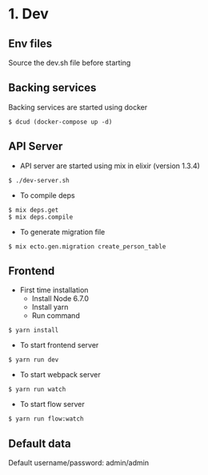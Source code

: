 # 1. Dev

## Env files

Source the dev.sh file before starting

## Backing services

Backing services are started using docker

```
$ dcud (docker-compose up -d)
```

## API Server

- API server are started using mix in elixir (version 1.3.4)

```
$ ./dev-server.sh
```

- To compile deps

```
$ mix deps.get
$ mix deps.compile
```

- To generate migration file

```
$ mix ecto.gen.migration create_person_table
```

## Frontend

- First time installation
  - Install Node 6.7.0
  - Install yarn
  - Run command

```
$ yarn install
```

- To start frontend server

```
$ yarn run dev
```

- To start webpack server

```
$ yarn run watch
```

- To start flow server

```
$ yarn run flow:watch
```

## Default data

Default username/password: admin/admin
